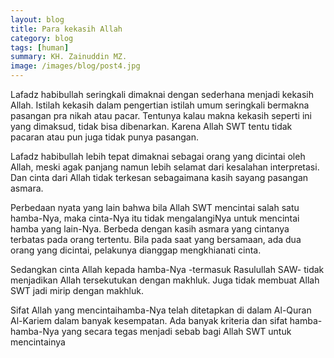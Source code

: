```yaml
---
layout: blog
title: Para kekasih Allah
category: blog
tags: [human]  
summary: KH. Zainuddin MZ.
image: /images/blog/post4.jpg
---
```


Lafadz habibullah seringkali dimaknai dengan sederhana menjadi kekasih Allah. Istilah kekasih dalam pengertian istilah umum seringkali bermakna pasangan pra nikah atau pacar. Tentunya kalau makna kekasih seperti ini yang dimaksud, tidak bisa dibenarkan. Karena Allah SWT tentu tidak pacaran atau pun juga tidak punya pasangan.

Lafadz habibullah lebih tepat dimaknai sebagai orang yang dicintai oleh Allah, meski agak panjang namun lebih selamat dari kesalahan interpretasi. Dan cinta dari Allah tidak terkesan sebagaimana kasih sayang pasangan asmara.

Perbedaan nyata yang lain bahwa bila Allah SWT mencintai salah satu hamba-Nya, maka cinta-Nya itu tidak mengalangiNya untuk mencintai hamba yang lain-Nya. Berbeda dengan kasih asmara yang cintanya terbatas pada orang tertentu. Bila pada saat yang bersamaan, ada dua orang yang dicintai, pelakunya dianggap mengkhianati cinta.

Sedangkan cinta Allah kepada hamba-Nya -termasuk Rasulullah SAW- tidak menjadikan Allah tersekutukan dengan makhluk. Juga tidak membuat Allah SWT jadi mirip dengan makhluk.

Sifat Allah yang mencintaihamba-Nya telah ditetapkan di dalam Al-Quran Al-Kariem dalam banyak kesempatan. Ada banyak kriteria dan sifat hamba-hamba-Nya yang secara tegas menjadi sebab bagi Allah SWT untuk mencintainya




